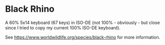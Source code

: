 # Black Rhino
A 60% 5x14 keyboard (67 keys) in ISO-DE (not 100% - obviously - but close since I tried to copy my current 100% ISO-DE keyboard).

See https://www.worldwildlife.org/species/black-rhino for more information.
